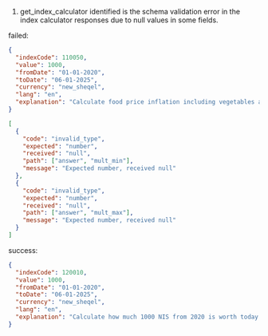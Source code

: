 1. get_index_calculator identified is the schema validation error in the index calculator responses due to null values in some fields.

failed:

```json
{
  "indexCode": 110050,
  "value": 1000,
  "fromDate": "01-01-2020",
  "toDate": "06-01-2025",
  "currency": "new_sheqel",
  "lang": "en",
  "explanation": "Calculate food price inflation including vegetables and fruit"
}
```

```json
[
  {
    "code": "invalid_type",
    "expected": "number",
    "received": "null",
    "path": ["answer", "mult_min"],
    "message": "Expected number, received null"
  },
  {
    "code": "invalid_type",
    "expected": "number",
    "received": "null",
    "path": ["answer", "mult_max"],
    "message": "Expected number, received null"
  }
]
```

success:

```json
{
  "indexCode": 120010,
  "value": 1000,
  "fromDate": "01-01-2020",
  "toDate": "06-01-2025",
  "currency": "new_sheqel",
  "lang": "en",
  "explanation": "Calculate how much 1000 NIS from 2020 is worth today using general CPI"
}
```
